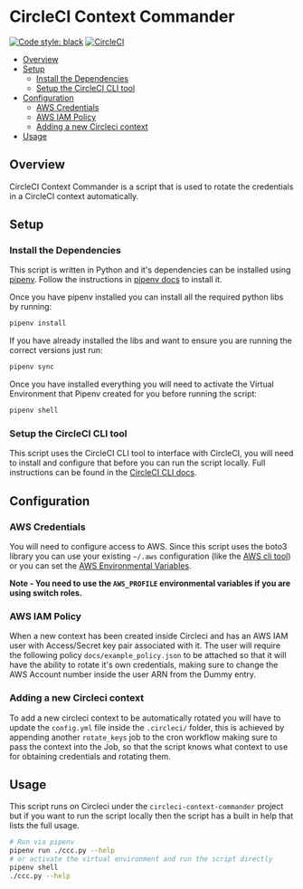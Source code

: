 CircleCI Context Commander
==========================

[![Code style: black](https://img.shields.io/badge/code%20style-black-000000.svg)](https://github.com/python/black)
[![CircleCI](https://circleci.com/gh/eana/ccc.svg?style=shield&circle-token=3ba121cc53abe982e955dc61ef1f194c12db063e)](https://app.circleci.com/pipelines/gh/eana/ccc)

<!-- vim-markdown-toc GFM -->

* [Overview](#overview)
* [Setup](#setup)
    * [Install the Dependencies](#install-the-dependencies)
    * [Setup the CircleCI CLI tool](#setup-the-circleci-cli-tool)
* [Configuration](#configuration)
    * [AWS Credentials](#aws-credentials)
    * [AWS IAM Policy](#aws-iam-policy)
    * [Adding a new Circleci context](#adding-a-new-circleci-context)
* [Usage](#usage)

<!-- vim-markdown-toc -->

Overview
--------

CircleCI Context Commander is a script that is used to rotate the
credentials in a CircleCI context automatically.

Setup
-----

### Install the Dependencies

This script is written in Python and it's dependencies can be installed using
[pipenv](https://pipenv.readthedocs.io/en/latest/). Follow the instructions in
[pipenv docs](https://pipenv.readthedocs.io/en/latest/#install-pipenv-today) to
install it.

Once you have pipenv installed you can install all the required python libs by
running:

```bash
pipenv install
```

If you have already installed the libs and want to ensure you are running the
correct versions just run:

```bash
pipenv sync
```

Once you have installed everything you will need to activate the Virtual
Environment that Pipenv created for you before running the script:

```bash
pipenv shell
```

### Setup the CircleCI CLI tool

This script uses the CircleCI CLI tool to interface with CircleCI, you will
need to install and configure that before you can run the script locally. Full
instructions can be found in the [CircleCI CLI
docs](https://circleci.com/docs/2.0/local-cli/).

Configuration
-------------

### AWS Credentials

You will need to configure access to AWS. Since this script uses the boto3
library you can use your existing `~/.aws` configuration (like the [AWS cli
tool](https://docs.aws.amazon.com/cli/latest/userguide/cli-chap-getting-started.html))
or you can set the [AWS Environmental
Variables](https://docs.aws.amazon.com/cli/latest/userguide/cli-environment.html).

**Note - You need to use the `AWS_PROFILE` environmental variables if you are
using switch roles.**

### AWS IAM Policy

When a new context has been created inside Circleci and has an AWS IAM user
with Access/Secret key pair associated with it. The user will require the
following policy `docs/example_policy.json` to be attached so that it will have
the ability to rotate it's own credentials, making sure to change the AWS
Account number inside the user ARN from the Dummy entry.

### Adding a new Circleci context

To add a new circleci context to be automatically rotated you will have to
update the `config.yml` file inside the `.circleci/` folder, this is achieved
by appending another `rotate_keys` job to the cron workflow making sure to pass
the context into the Job, so that the script knows what context to use for
obtaining credentials and rotating them.

Usage
-----

This script runs on Circleci under the `circleci-context-commander` project but
if you want to run the script locally then the script has a built in help that
lists the full usage.

```bash
# Run via pipenv
pipenv run ./ccc.py --help
# or activate the virtual environment and run the script directly
pipenv shell
./ccc.py --help
```

